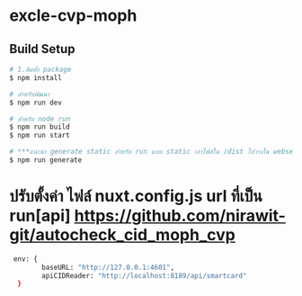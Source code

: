 # excle-cvp-moph

## Build Setup

```bash
# 1.ติดตั้ง package
$ npm install

# สำหรับพัฒนา
$ npm run dev

# สำหรับ node run
$ npm run build
$ npm run start

# ***แนะนำ generate static สำหรับ run แบบ static เอาไฟล์ใน /dist ไปวางใน webserver
$ npm run generate
```

# ปรับตั้งค่า ไฟล์ nuxt.config.js url ที่เป็น run[api] https://github.com/nirawit-git/autocheck_cid_moph_cvp
```bash
 env: {
        baseURL: "http://127.0.0.1:4601",
        apiCIDReader: "http://localhost:8189/api/smartcard"
  }
```
